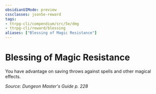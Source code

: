 ```yaml
---
obsidianUIMode: preview
cssclasses: json5e-reward
tags:
- ttrpg-cli/compendium/src/5e/dmg
- ttrpg-cli/reward/blessing
aliases: ["Blessing of Magic Resistance"]
---
```

# Blessing of Magic Resistance

You have advantage on saving throws against spells and other magical effects.

*Source: Dungeon Master's Guide p. 228*